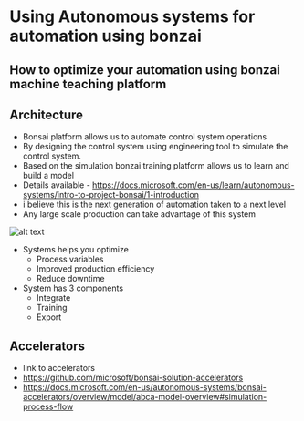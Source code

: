 # Using Autonomous systems for automation using bonzai

## How to optimize your automation using bonzai machine teaching platform

## Architecture

- Bonsai platform allows us to automate control system operations
- By designing the control system using engineering tool to simulate the control system.
- Based on the simulation bonzai training platform allows us to learn and build a model
- Details available - https://docs.microsoft.com/en-us/learn/autonomous-systems/intro-to-project-bonsai/1-introduction
- i believe this is the next generation of automation taken to a next level
- Any large scale production can take advantage of this system

![alt text](https://github.com/balakreshnan/Samples2021/blob/main/bonsai/images/bonsaiarch.png "Service Health")

- Systems helps you optimize
    - Process variables
    - Improved production efficiency
    - Reduce downtime
- System has 3 components
    - Integrate
    - Training
    - Export

## Accelerators

- link to accelerators
- https://github.com/microsoft/bonsai-solution-accelerators
- https://docs.microsoft.com/en-us/autonomous-systems/bonsai-accelerators/overview/model/abca-model-overview#simulation-process-flow
